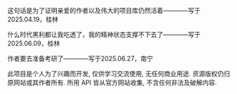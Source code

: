 这句话是为了证明亲爱的作者以及伟大的项目库仍然活着————写于2025.04.19，桂林

什么时代黑利都让我吃透了，我的精神状态支撑不下去了————写于2025.06.09，桂林

作者要去准备考研了————写于2025.06.27，南宁

此项目是个人为了兴趣而开发, 仅供学习交流使用, 无任何商业用途.
资源版权仍归原网站或其作者所有.
所用 API 皆从官方网站收集, 不含任何非法及破解内容.
